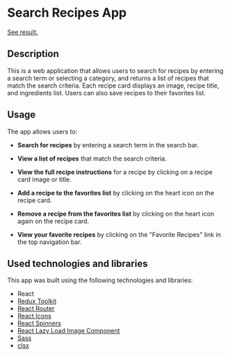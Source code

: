 # Search Recipes App

[See result.]()

## Description

This is a web application that allows users to search for recipes by entering a search term or selecting a category, and returns a list of recipes that match the search criteria. Each recipe card displays an image, recipe title, and ingredients list. Users can also save recipes to their favorites list.

## Usage

The app allows users to:

- **Search for recipes** by entering a search term in the search bar.

- **View a list of recipes** that match the search criteria.

- **View the full recipe instructions** for a recipe by clicking on a recipe card image or title.

- **Add a recipe to the favorites list** by clicking on the heart icon on the recipe card.

- **Remove a recipe from the favorites list** by clicking on the heart icon again on the recipe card.

- **View your favorite recipes** by clicking on the "Favorite Recipes" link in the top navigation bar.

## Used technologies and libraries

This app was built using the following technologies and libraries:

- React
- [Redux Toolkit](https://github.com/reduxjs/redux-toolkit)
- [React Router](https://github.com/remix-run/react-router)
- [React Icons](https://github.com/react-icons/react-icons)
- [React Spinners](https://github.com/davidhu2000/react-spinners)
- [React Lazy Load Image Component](https://github.com/Aljullu/react-lazy-load-image-component)
- [Sass](https://www.npmjs.com/package/sass)
- [clsx](https://github.com/lukeed/clsx)
